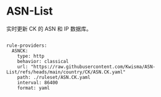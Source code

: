 
# ASN-List

实时更新 CK 的 ASN 和 IP 数据库。

<pre><code class="language-javascript">
rule-providers:
  ASNCK:
    type: http
    behavior: classical
    url: "https://raw.githubusercontent.com/Kwisma/ASN-List/refs/heads/main/country/CK/ASN.CK.yaml"
    path: ./ruleset/ASN.CK.yaml
    interval: 86400
    format: yaml
</code></pre>